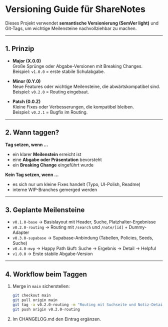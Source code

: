# Versioning Guide für ShareNotes

Dieses Projekt verwendet **semantische Versionierung (SemVer light)** und Git-Tags, um wichtige Meilensteine nachvollziehbar zu machen.

---

## 1. Prinzip

- **Major (X.0.0)**  
  Große Sprünge oder Abgabe-Versionen mit Breaking Changes.  
  Beispiel: `v1.0.0` = erste stabile Schulabgabe.

- **Minor (0.Y.0)**  
  Neue Features oder wichtige Meilensteine, die abwärtskompatibel sind.  
  Beispiel: `v0.2.0` = Routing eingebaut.

- **Patch (0.0.Z)**  
  Kleine Fixes oder Verbesserungen, die kompatibel bleiben.  
  Beispiel: `v0.2.1` = Bugfix im Routing.

---

## 2. Wann taggen?

**Tag setzen, wenn …**
- ein klarer **Meilenstein** erreicht ist  
- eine **Abgabe oder Präsentation** bevorsteht  
- ein **Breaking Change** eingeführt wurde

**Kein Tag setzen, wenn …**
- es sich nur um kleine Fixes handelt (Typo, UI-Polish, Readme)  
- interne WIP-Branches gemerged werden  

---

## 3. Geplante Meilensteine

- `v0.1.0-base` → Basislayout mit Header, Suche, Platzhalter-Ergebnisse  
- `v0.2.0-routing` → Routing mit `/search` und `/note/[id]` + Dummy-Adapter  
- `v0.3.0-supabase` → Supabase-Anbindung (Tabellen, Policies, Seeds, Suche)  
- `v0.4.0-mvp` → Happy Path läuft: Suche → Ergebnis → Detail → Helpful  
- `v1.0.0` → Erste stabile Abgabe-Version  

---

## 4. Workflow beim Taggen

1. Merge in `main` sicherstellen:  
   ```bash
   git checkout main
   git pull origin main
   git tag -a v0.2.0-routing -m "Routing mit Suchseite und Notiz-Detail"
   git push origin v0.2.0-routing

2.	Im CHANGELOG.md den Eintrag ergänzen.